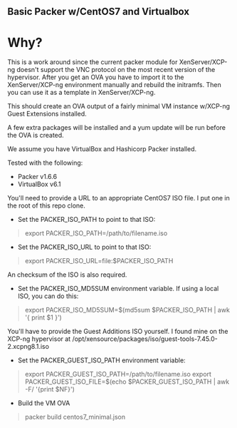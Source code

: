 ## Basic Packer w/CentOS7 and Virtualbox

# Why?
This is a work around since the current packer module for XenServer/XCP-ng doesn't support the VNC protocol on the most recent version of the hypervisor. After you get an OVA you have to import it to the XenServer/XCP-ng environment manually and rebuild the initramfs. Then you can use it as a template in XenServer/XCP-ng.

This should create an OVA output of a fairly minimal VM instance w/XCP-ng Guest Extensions installed.

A few extra packages will be installed and a yum update will be run before the OVA is created.

We assume you have VirtualBox and Hashicorp Packer installed.

Tested with the following:
* Packer v1.6.6
* VirtualBox v6.1

You'll need to provide a URL to an appropriate CentOS7 ISO file. I put one in the root of this repo clone.
* Set the PACKER_ISO_PATH to point to that ISO:
>export PACKER_ISO_PATH=/path/to/filename.iso
* Set the PACKER_ISO_URL to point to that ISO:
>export PACKER_ISO_URL=file:$PACKER_ISO_PATH

An checksum of the ISO is also required.
* Set the PACKER_ISO_MD5SUM environment variable. If using a local ISO, you can do this:
>export PACKER_ISO_MD5SUM=$(md5sum $PACKER_ISO_PATH | awk '{ print $1 }')

You'll have to provide the Guest Additions ISO yourself.
I found mine on the XCP-ng hypervisor at /opt/xensource/packages/iso/guest-tools-7.45.0-2.xcpng8.1.iso
* Set the PACKER_GUEST_ISO_PATH environment variable:
>export PACKER_GUEST_ISO_PATH=/path/to/filename.iso
>export PACKER_GUEST_ISO_FILE=$(echo $PACKER_GUEST_ISO_PATH | awk -F/ '{print $NF}')

* Build the VM OVA
>packer build centos7_minimal.json
